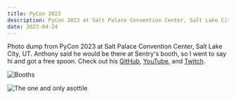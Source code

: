 ```yaml
---
title: PyCon 2023
description: PyCon 2023 at Salt Palace Convention Center, Salt Lake City, UT
date: 2023-04-24
---
```


Photo dump from PyCon 2023 at Salt Palace Convention Center, Salt Lake City, UT.
Anthony said he would be there at Sentry's booth, so I went to say hi and got a free spoon.
Check out his [GitHub](https://github.com/asottile), [YouTube](https://www.youtube.com/anthonywritescode), and [Twitch](https://www.twitch.tv/anthonywritescode).

![Booths](https://static.ysun.co/imgs/pycon-23-1.webp/s:4032:3024)

![The one and only asottile](https://static.ysun.co/imgs/pycon-23-2.webp/s:3024:2160)
